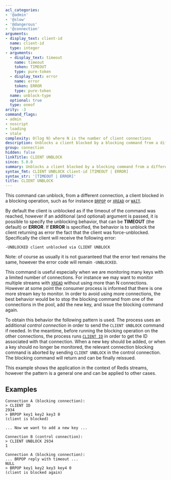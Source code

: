 ```yaml
---
acl_categories:
- '@admin'
- '@slow'
- '@dangerous'
- '@connection'
arguments:
- display_text: client-id
  name: client-id
  type: integer
- arguments:
  - display_text: timeout
    name: timeout
    token: TIMEOUT
    type: pure-token
  - display_text: error
    name: error
    token: ERROR
    type: pure-token
  name: unblock-type
  optional: true
  type: oneof
arity: -3
command_flags:
- admin
- noscript
- loading
- stale
complexity: O(log N) where N is the number of client connections
description: Unblocks a client blocked by a blocking command from a different connection.
group: connection
hidden: false
linkTitle: CLIENT UNBLOCK
since: 5.0.0
summary: Unblocks a client blocked by a blocking command from a different connection.
syntax_fmt: CLIENT UNBLOCK client-id [TIMEOUT | ERROR]
syntax_str: '[TIMEOUT | ERROR]'
title: CLIENT UNBLOCK
---
```

This command can unblock, from a different connection, a client blocked in a blocking operation, such as for instance [`BRPOP`](/commands/brpop) or [`XREAD`](/commands/xread) or [`WAIT`](/commands/wait).

By default the client is unblocked as if the timeout of the command was
reached, however if an additional (and optional) argument is passed, it is possible to specify the unblocking behavior, that can be **TIMEOUT** (the default) or **ERROR**. If **ERROR** is specified, the behavior is to unblock the client returning as error the fact that the client was force-unblocked. Specifically the client will receive the following error:

    -UNBLOCKED client unblocked via CLIENT UNBLOCK

Note: of course as usually it is not guaranteed that the error text remains
the same, however the error code will remain `-UNBLOCKED`.

This command is useful especially when we are monitoring many keys with
a limited number of connections. For instance we may want to monitor multiple
streams with [`XREAD`](/commands/xread) without using more than N connections. However at some
point the consumer process is informed that there is one more stream key
to monitor. In order to avoid using more connections, the best behavior would
be to stop the blocking command from one of the connections in the pool, add
the new key, and issue the blocking command again.

To obtain this behavior the following pattern is used. The process uses
an additional *control connection* in order to send the `CLIENT UNBLOCK` command
if needed. In the meantime, before running the blocking operation on the other
connections, the process runs [`CLIENT ID`](/commands/client-id) in order to get the ID associated
with that connection. When a new key should be added, or when a key should
no longer be monitored, the relevant connection blocking command is aborted
by sending `CLIENT UNBLOCK` in the control connection. The blocking command
will return and can be finally reissued.

This example shows the application in the context of Redis streams, however
the pattern is a general one and can be applied to other cases.

## Examples

```
Connection A (blocking connection):
> CLIENT ID
2934
> BRPOP key1 key2 key3 0
(client is blocked)

... Now we want to add a new key ...

Connection B (control connection):
> CLIENT UNBLOCK 2934
1

Connection A (blocking connection):
... BRPOP reply with timeout ...
NULL
> BRPOP key1 key2 key3 key4 0
(client is blocked again)
```

